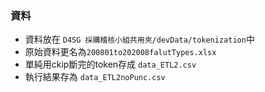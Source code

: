 ### 資料
* 資料放在 `D4SG 採購稽核小組共用夾/devData/tokenization`中
* 原始資料更名為`200801to202008falutTypes.xlsx`
* 單純用ckip斷完的token存成 `data_ETL2.csv`
* 執行結果存為 `data_ETL2noPunc.csv`

